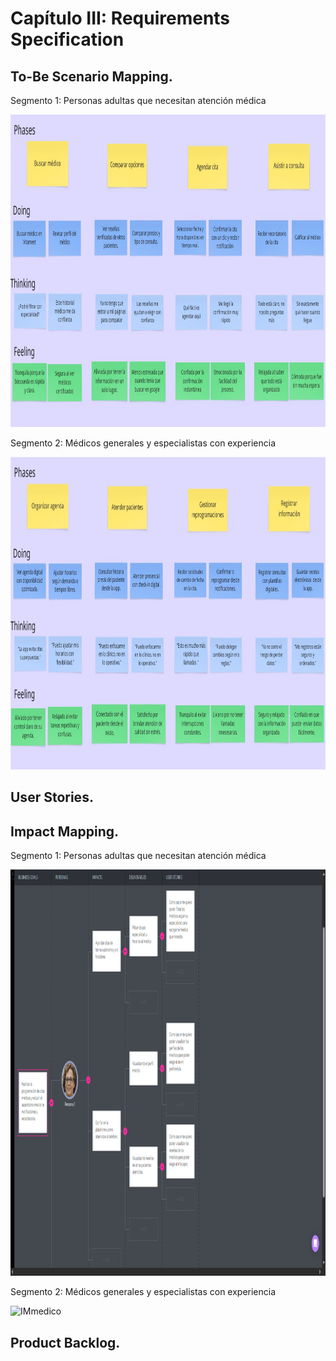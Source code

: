 # Capítulo III: Requirements Specification

## To-Be Scenario Mapping.

Segmento 1: Personas adultas que necesitan atención médica

<img src="../assets/TBSM-paciente.jpg" alt="TBSM paciente" height="500" />

Segmento 2: Médicos generales y especialistas con experiencia

<img src="../assets/TBSM-medico.jpg" alt="TBSM medico" height="500" />


## User Stories.



## Impact Mapping.

Segmento 1: Personas adultas que necesitan atención médica

<img src="../assets/Impact map-paciente.png" alt="IMpaciente" height="650" width="700" />

Segmento 2: Médicos generales y especialistas con experiencia

<img src="../assets/Impact map-médico.png" alt="IMmedico" height="650" width="700" />

## Product Backlog.